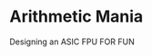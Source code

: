 # Arithmetic Mania

Designing an ASIC FPU FOR FUN 

<!-- readme: contributors -start -->
<!-- readme: contributors -end -->
